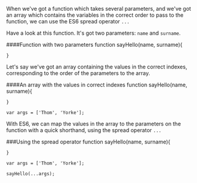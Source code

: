 When we've got a function which takes several parameters, and we've got an array which contains the variables in the correct order to pass to the function, we can use the ES6 spread operator `...`

Have a look at this function. It's got two parameters: `name` and `surname`.

####Function with two parameters
	function sayHello(name, surname){

	}

Let's say we've got an array containing the values in the correct indexes, corresponding to the order of the parameters to the array.

####An array with the values in correct indexes
	function sayHello(name, surname){

	}

	var args = ['Thom', 'Yorke'];

With ES6, we can map the values in the array to the parameters on the function with a quick shorthand, using the spread operator `...`

###Using the spread operator
	function sayHello(name, surname){

	}

	var args = ['Thom', 'Yorke'];

	sayHello(...args);

